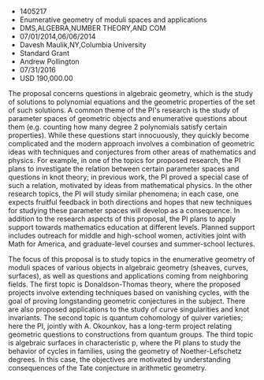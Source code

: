 
* 1405217
* Enumerative geometry of moduli spaces and applications
* DMS,ALGEBRA,NUMBER THEORY,AND COM
* 07/01/2014,06/06/2014
* Davesh Maulik,NY,Columbia University
* Standard Grant
* Andrew Pollington
* 07/31/2016
* USD 190,000.00

The proposal concerns questions in algebraic geometry, which is the study of
solutions to polynomial equations and the geometric properties of the set of
such solutions. A common theme of the PI's research is the study of parameter
spaces of geometric objects and enumerative questions about them (e.g. counting
how many degree 2 polynomials satisfy certain properties). While these questions
start innocuously, they quickly become complicated and the modern approach
involves a combination of geometric ideas with techniques and conjectures from
other areas of mathematics and physics. For example, in one of the topics for
proposed research, the PI plans to investigate the relation between certain
parameter spaces and questions in knot theory; in previous work, the PI proved a
special case of such a relation, motivated by ideas from mathematical physics.
In the other research topics, the PI will study similar phenomena; in each case,
one expects fruitful feedback in both directions and hopes that new techniques
for studying these parameter spaces will develop as a consequence. In addition
to the research aspects of this proposal, the PI plans to apply support towards
mathematics education at different levels. Planned support includes outreach for
middle and high-school women, activities joint with Math for America, and
graduate-level courses and summer-school lectures.

The focus of this proposal is to study topics in the enumerative geometry of
moduli spaces of various objects in algebraic geometry (sheaves, curves,
surfaces), as well as questions and applications coming from neighboring fields.
The first topic is Donaldson-Thomas theory, where the proposed projects involve
extending techniques based on vanishing cycles, with the goal of proving
longstanding geometric conjectures in the subject. There are also proposed
applications to the study of curve singularities and knot invariants. The second
topic is quantum cohomology of quiver varieties; here the PI, jointly with A.
Okounkov, has a long-term project relating geometric questions to constructions
from quantum groups. The third topic is algebraic surfaces in characteristic p,
where the PI plans to study the behavior of cycles in families, using the
geometry of Noether-Lefschetz degrees. In this case, the objectives are
motivated by understanding consequences of the Tate conjecture in arithmetic
geometry.
